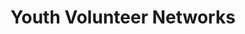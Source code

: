 ---
# Feel free to add content and custom Front Matter to this file.
# To modify the layout, see https://jekyllrb.com/docs/themes/#overriding-theme-defaults
# (height-34)px

layout: covidvolunteer
permalink: covidvolunteer/
title: Youth Volunteer Networks
data-title: "Youth Volunteer Networks"

---